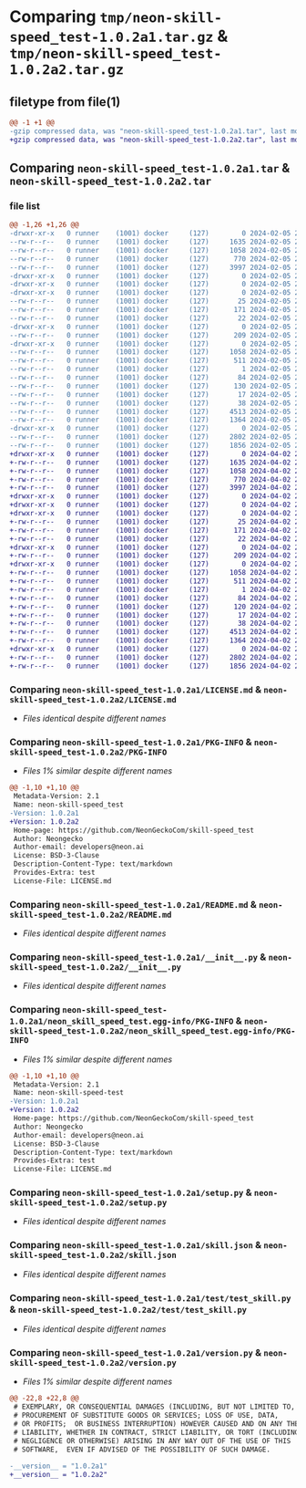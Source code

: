# Comparing `tmp/neon-skill-speed_test-1.0.2a1.tar.gz` & `tmp/neon-skill-speed_test-1.0.2a2.tar.gz`

## filetype from file(1)

```diff
@@ -1 +1 @@
-gzip compressed data, was "neon-skill-speed_test-1.0.2a1.tar", last modified: Mon Feb  5 23:34:01 2024, max compression
+gzip compressed data, was "neon-skill-speed_test-1.0.2a2.tar", last modified: Tue Apr  2 20:54:34 2024, max compression
```

## Comparing `neon-skill-speed_test-1.0.2a1.tar` & `neon-skill-speed_test-1.0.2a2.tar`

### file list

```diff
@@ -1,26 +1,26 @@
-drwxr-xr-x   0 runner    (1001) docker     (127)        0 2024-02-05 23:34:01.342983 neon-skill-speed_test-1.0.2a1/
--rw-r--r--   0 runner    (1001) docker     (127)     1635 2024-02-05 23:33:58.000000 neon-skill-speed_test-1.0.2a1/LICENSE.md
--rw-r--r--   0 runner    (1001) docker     (127)     1058 2024-02-05 23:34:01.342983 neon-skill-speed_test-1.0.2a1/PKG-INFO
--rw-r--r--   0 runner    (1001) docker     (127)      770 2024-02-05 23:33:58.000000 neon-skill-speed_test-1.0.2a1/README.md
--rw-r--r--   0 runner    (1001) docker     (127)     3997 2024-02-05 23:33:58.000000 neon-skill-speed_test-1.0.2a1/__init__.py
-drwxr-xr-x   0 runner    (1001) docker     (127)        0 2024-02-05 23:34:01.338983 neon-skill-speed_test-1.0.2a1/locale/
-drwxr-xr-x   0 runner    (1001) docker     (127)        0 2024-02-05 23:34:01.338983 neon-skill-speed_test-1.0.2a1/locale/en-us/
-drwxr-xr-x   0 runner    (1001) docker     (127)        0 2024-02-05 23:34:01.342983 neon-skill-speed_test-1.0.2a1/locale/en-us/dialog/
--rw-r--r--   0 runner    (1001) docker     (127)       25 2024-02-05 23:33:58.000000 neon-skill-speed_test-1.0.2a1/locale/en-us/dialog/notify_testing.dialog
--rw-r--r--   0 runner    (1001) docker     (127)      171 2024-02-05 23:33:58.000000 neon-skill-speed_test-1.0.2a1/locale/en-us/dialog/results.dialog
--rw-r--r--   0 runner    (1001) docker     (127)       22 2024-02-05 23:33:58.000000 neon-skill-speed_test-1.0.2a1/locale/en-us/dialog/start_test.dialog
-drwxr-xr-x   0 runner    (1001) docker     (127)        0 2024-02-05 23:34:01.342983 neon-skill-speed_test-1.0.2a1/locale/en-us/intent/
--rw-r--r--   0 runner    (1001) docker     (127)      209 2024-02-05 23:33:58.000000 neon-skill-speed_test-1.0.2a1/locale/en-us/intent/run_speed_test.intent
-drwxr-xr-x   0 runner    (1001) docker     (127)        0 2024-02-05 23:34:01.342983 neon-skill-speed_test-1.0.2a1/neon_skill_speed_test.egg-info/
--rw-r--r--   0 runner    (1001) docker     (127)     1058 2024-02-05 23:34:01.000000 neon-skill-speed_test-1.0.2a1/neon_skill_speed_test.egg-info/PKG-INFO
--rw-r--r--   0 runner    (1001) docker     (127)      511 2024-02-05 23:34:01.000000 neon-skill-speed_test-1.0.2a1/neon_skill_speed_test.egg-info/SOURCES.txt
--rw-r--r--   0 runner    (1001) docker     (127)        1 2024-02-05 23:34:01.000000 neon-skill-speed_test-1.0.2a1/neon_skill_speed_test.egg-info/dependency_links.txt
--rw-r--r--   0 runner    (1001) docker     (127)       84 2024-02-05 23:34:01.000000 neon-skill-speed_test-1.0.2a1/neon_skill_speed_test.egg-info/entry_points.txt
--rw-r--r--   0 runner    (1001) docker     (127)      130 2024-02-05 23:34:01.000000 neon-skill-speed_test-1.0.2a1/neon_skill_speed_test.egg-info/requires.txt
--rw-r--r--   0 runner    (1001) docker     (127)       17 2024-02-05 23:34:01.000000 neon-skill-speed_test-1.0.2a1/neon_skill_speed_test.egg-info/top_level.txt
--rw-r--r--   0 runner    (1001) docker     (127)       38 2024-02-05 23:34:01.342983 neon-skill-speed_test-1.0.2a1/setup.cfg
--rw-r--r--   0 runner    (1001) docker     (127)     4513 2024-02-05 23:33:58.000000 neon-skill-speed_test-1.0.2a1/setup.py
--rw-r--r--   0 runner    (1001) docker     (127)     1364 2024-02-05 23:33:58.000000 neon-skill-speed_test-1.0.2a1/skill.json
-drwxr-xr-x   0 runner    (1001) docker     (127)        0 2024-02-05 23:34:01.342983 neon-skill-speed_test-1.0.2a1/test/
--rw-r--r--   0 runner    (1001) docker     (127)     2802 2024-02-05 23:33:58.000000 neon-skill-speed_test-1.0.2a1/test/test_skill.py
--rw-r--r--   0 runner    (1001) docker     (127)     1856 2024-02-05 23:33:58.000000 neon-skill-speed_test-1.0.2a1/version.py
+drwxr-xr-x   0 runner    (1001) docker     (127)        0 2024-04-02 20:54:34.575796 neon-skill-speed_test-1.0.2a2/
+-rw-r--r--   0 runner    (1001) docker     (127)     1635 2024-04-02 20:54:24.000000 neon-skill-speed_test-1.0.2a2/LICENSE.md
+-rw-r--r--   0 runner    (1001) docker     (127)     1058 2024-04-02 20:54:34.575796 neon-skill-speed_test-1.0.2a2/PKG-INFO
+-rw-r--r--   0 runner    (1001) docker     (127)      770 2024-04-02 20:54:24.000000 neon-skill-speed_test-1.0.2a2/README.md
+-rw-r--r--   0 runner    (1001) docker     (127)     3997 2024-04-02 20:54:24.000000 neon-skill-speed_test-1.0.2a2/__init__.py
+drwxr-xr-x   0 runner    (1001) docker     (127)        0 2024-04-02 20:54:34.575796 neon-skill-speed_test-1.0.2a2/locale/
+drwxr-xr-x   0 runner    (1001) docker     (127)        0 2024-04-02 20:54:34.575796 neon-skill-speed_test-1.0.2a2/locale/en-us/
+drwxr-xr-x   0 runner    (1001) docker     (127)        0 2024-04-02 20:54:34.575796 neon-skill-speed_test-1.0.2a2/locale/en-us/dialog/
+-rw-r--r--   0 runner    (1001) docker     (127)       25 2024-04-02 20:54:24.000000 neon-skill-speed_test-1.0.2a2/locale/en-us/dialog/notify_testing.dialog
+-rw-r--r--   0 runner    (1001) docker     (127)      171 2024-04-02 20:54:24.000000 neon-skill-speed_test-1.0.2a2/locale/en-us/dialog/results.dialog
+-rw-r--r--   0 runner    (1001) docker     (127)       22 2024-04-02 20:54:24.000000 neon-skill-speed_test-1.0.2a2/locale/en-us/dialog/start_test.dialog
+drwxr-xr-x   0 runner    (1001) docker     (127)        0 2024-04-02 20:54:34.575796 neon-skill-speed_test-1.0.2a2/locale/en-us/intent/
+-rw-r--r--   0 runner    (1001) docker     (127)      209 2024-04-02 20:54:24.000000 neon-skill-speed_test-1.0.2a2/locale/en-us/intent/run_speed_test.intent
+drwxr-xr-x   0 runner    (1001) docker     (127)        0 2024-04-02 20:54:34.575796 neon-skill-speed_test-1.0.2a2/neon_skill_speed_test.egg-info/
+-rw-r--r--   0 runner    (1001) docker     (127)     1058 2024-04-02 20:54:34.000000 neon-skill-speed_test-1.0.2a2/neon_skill_speed_test.egg-info/PKG-INFO
+-rw-r--r--   0 runner    (1001) docker     (127)      511 2024-04-02 20:54:34.000000 neon-skill-speed_test-1.0.2a2/neon_skill_speed_test.egg-info/SOURCES.txt
+-rw-r--r--   0 runner    (1001) docker     (127)        1 2024-04-02 20:54:34.000000 neon-skill-speed_test-1.0.2a2/neon_skill_speed_test.egg-info/dependency_links.txt
+-rw-r--r--   0 runner    (1001) docker     (127)       84 2024-04-02 20:54:34.000000 neon-skill-speed_test-1.0.2a2/neon_skill_speed_test.egg-info/entry_points.txt
+-rw-r--r--   0 runner    (1001) docker     (127)      120 2024-04-02 20:54:34.000000 neon-skill-speed_test-1.0.2a2/neon_skill_speed_test.egg-info/requires.txt
+-rw-r--r--   0 runner    (1001) docker     (127)       17 2024-04-02 20:54:34.000000 neon-skill-speed_test-1.0.2a2/neon_skill_speed_test.egg-info/top_level.txt
+-rw-r--r--   0 runner    (1001) docker     (127)       38 2024-04-02 20:54:34.575796 neon-skill-speed_test-1.0.2a2/setup.cfg
+-rw-r--r--   0 runner    (1001) docker     (127)     4513 2024-04-02 20:54:24.000000 neon-skill-speed_test-1.0.2a2/setup.py
+-rw-r--r--   0 runner    (1001) docker     (127)     1364 2024-04-02 20:54:24.000000 neon-skill-speed_test-1.0.2a2/skill.json
+drwxr-xr-x   0 runner    (1001) docker     (127)        0 2024-04-02 20:54:34.575796 neon-skill-speed_test-1.0.2a2/test/
+-rw-r--r--   0 runner    (1001) docker     (127)     2802 2024-04-02 20:54:24.000000 neon-skill-speed_test-1.0.2a2/test/test_skill.py
+-rw-r--r--   0 runner    (1001) docker     (127)     1856 2024-04-02 20:54:24.000000 neon-skill-speed_test-1.0.2a2/version.py
```

### Comparing `neon-skill-speed_test-1.0.2a1/LICENSE.md` & `neon-skill-speed_test-1.0.2a2/LICENSE.md`

 * *Files identical despite different names*

### Comparing `neon-skill-speed_test-1.0.2a1/PKG-INFO` & `neon-skill-speed_test-1.0.2a2/PKG-INFO`

 * *Files 1% similar despite different names*

```diff
@@ -1,10 +1,10 @@
 Metadata-Version: 2.1
 Name: neon-skill-speed_test
-Version: 1.0.2a1
+Version: 1.0.2a2
 Home-page: https://github.com/NeonGeckoCom/skill-speed_test
 Author: Neongecko
 Author-email: developers@neon.ai
 License: BSD-3-Clause
 Description-Content-Type: text/markdown
 Provides-Extra: test
 License-File: LICENSE.md
```

### Comparing `neon-skill-speed_test-1.0.2a1/README.md` & `neon-skill-speed_test-1.0.2a2/README.md`

 * *Files identical despite different names*

### Comparing `neon-skill-speed_test-1.0.2a1/__init__.py` & `neon-skill-speed_test-1.0.2a2/__init__.py`

 * *Files identical despite different names*

### Comparing `neon-skill-speed_test-1.0.2a1/neon_skill_speed_test.egg-info/PKG-INFO` & `neon-skill-speed_test-1.0.2a2/neon_skill_speed_test.egg-info/PKG-INFO`

 * *Files 1% similar despite different names*

```diff
@@ -1,10 +1,10 @@
 Metadata-Version: 2.1
 Name: neon-skill-speed-test
-Version: 1.0.2a1
+Version: 1.0.2a2
 Home-page: https://github.com/NeonGeckoCom/skill-speed_test
 Author: Neongecko
 Author-email: developers@neon.ai
 License: BSD-3-Clause
 Description-Content-Type: text/markdown
 Provides-Extra: test
 License-File: LICENSE.md
```

### Comparing `neon-skill-speed_test-1.0.2a1/setup.py` & `neon-skill-speed_test-1.0.2a2/setup.py`

 * *Files identical despite different names*

### Comparing `neon-skill-speed_test-1.0.2a1/skill.json` & `neon-skill-speed_test-1.0.2a2/skill.json`

 * *Files identical despite different names*

### Comparing `neon-skill-speed_test-1.0.2a1/test/test_skill.py` & `neon-skill-speed_test-1.0.2a2/test/test_skill.py`

 * *Files identical despite different names*

### Comparing `neon-skill-speed_test-1.0.2a1/version.py` & `neon-skill-speed_test-1.0.2a2/version.py`

 * *Files 1% similar despite different names*

```diff
@@ -22,8 +22,8 @@
 # EXEMPLARY, OR CONSEQUENTIAL DAMAGES (INCLUDING, BUT NOT LIMITED TO,
 # PROCUREMENT OF SUBSTITUTE GOODS OR SERVICES; LOSS OF USE, DATA,
 # OR PROFITS;  OR BUSINESS INTERRUPTION) HOWEVER CAUSED AND ON ANY THEORY OF
 # LIABILITY, WHETHER IN CONTRACT, STRICT LIABILITY, OR TORT (INCLUDING
 # NEGLIGENCE OR OTHERWISE) ARISING IN ANY WAY OUT OF THE USE OF THIS
 # SOFTWARE,  EVEN IF ADVISED OF THE POSSIBILITY OF SUCH DAMAGE.
 
-__version__ = "1.0.2a1"
+__version__ = "1.0.2a2"
```

